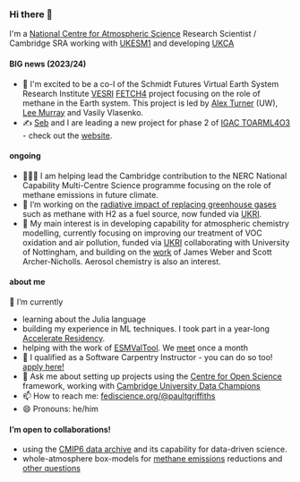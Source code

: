 ### Hi there 👋

I'm a [National Centre for Atmospheric Science](https://www.ncas.ac.uk) Research Scientist / Cambridge SRA working with [UKESM1](https://ukesm.ac.uk) and developing [UKCA](https://www.ukca.ac.uk)

#### BIG news (2023/24)

- 🥳 I'm excited to be a co-I of the Schmidt Futures Virtual Earth System Research Institute [VESRI](https://www.schmidtfutures.com/our-work/virtual-earth-system-research-institute-vesri/) [FETCH4](https://fetch4.github.io) project focusing on the role of methane in the Earth system.  This project is led by [Alex Turner](https://github.com/alexjturner) (UW), [Lee Murray](https://github.com/ltmurray) and Vasily Vlasenko.
- ✍️ [Seb](https://github.com/shmh40) and I are leading a new project for phase 2 of [IGAC TOAR](https://igacproject.org/activities/TOAR/TOAR-II)[ML4O3](https://igacproject.org/ml4o3-focus-working-group) - check out the [website](https://github.com/ML4O3/).

#### ongoing

- 👨🏻‍💻 I am helping lead the Cambridge contribution to the NERC National Capability Multi-Centre Science programme focusing on the role of methane emissions in future climate.
- 🔭 I’m working on the [radiative impact of replacing greenhouse gases](https://paultgriffiths.github.io/talks/2021-03-10) such as methane with H2 as a fuel source, now funded via [UKRI](https://gtr.ukri.org/projects?ref=NE%2FX010236%2F1).
- 🌳 My main interest is in developing capability for atmospheric chemistry modelling, currently focusing on improving our treatment of VOC oxidation and air pollution, funded via [UKRI](https://gtr.ukri.org/projects?ref=NE%2FX000516%2F1) collaborating with University of Nottingham, and building on the [work](https://agupubs.onlinelibrary.wiley.com/doi/full/10.1029/2020MS002420) of James Weber and Scott Archer-Nicholls.  Aerosol chemistry is also an interest.

#### about me 

🌱 I’m currently  
  - learning about the Julia language 
  - building my experience in  ML techniques.  I took part in a year-long [Accelerate Residency](https://www.cst.cam.ac.uk/news/schmidt-data-science-residency-programme).
  - helping with the work of [ESMValTool](https://esmvaltool.org).  We [meet](https://github.com/ESMValGroup/Community/discussions/categories/meetings) once a month
- 🥳 I qualified as a Software Carpentry Instructor - you can do so too! [apply here!](https://carpentries.org/become-instructor/)
- 💬 Ask me about setting up projects using the [Centre for Open Science](https://www.cos.io/products/osf) framework, working with [Cambridge University Data Champions](https://www.data.cam.ac.uk/intro-data-champions)
- 📫 How to reach me: [fediscience.org/@paultgriffiths](https://fediscience.org/@paultgriffiths)
- 😄 Pronouns: he/him
  
#### I’m open to collaborations!
  - using the [CMIP6 data archive](https://esgf-node.llnl.gov/projects/cmip6/) and its capability for data-driven science.
  - whole-atmosphere box-models for [methane emissions](https://doi.org/10.1029/2019RG000675) reductions and [other questions](https://ncas.ac.uk/scientists-develop-new-method-to-assess-ozone-layer-recovery/)

<!--
**paultgriffiths/paultgriffiths** is a ✨ _special_ ✨ repository because its `README.md` (this file) appears on your GitHub profile.  Here are some ideas to get you started:- ⚡ Fun fact: 
-->
